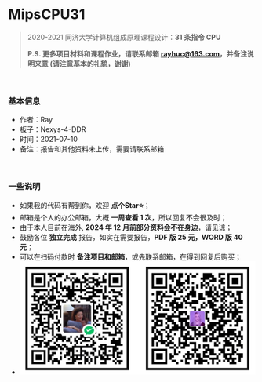 # MipsCPU31
> 2020-2021 同济大学计算机组成原理课程设计：**31 条指令 CPU**
>
> **P.S. 更多项目材料和课程作业，请联系邮箱 rayhuc@163.com，并备注说明来意 (请注意基本的礼貌，谢谢)**

<br/>

### 基本信息

- 作者：Ray
- 板子：Nexys-4-DDR
- 时间：2021-07-10
- 备注：报告和其他资料未上传，需要请联系邮箱

<br/>

### 一些说明

- 如果我的代码有帮到你，欢迎 **点个Star⭐**；
- 邮箱是个人的办公邮箱，大概 **一周查看 1 次**，所以回复不会很及时；
- 由于本人目前在海外, **2024 年 12 月前部分资料会不在身边**，请见谅；
- 鼓励各位 **独立完成** 报告，如实在需要报告，**PDF 版 25 元，WORD 版 40 元**；
- 可以在扫码付款时 **备注项目和邮箱**，或先联系邮箱，在得到回复后购买；
- ![./donner.jpg](donner.jpg)
